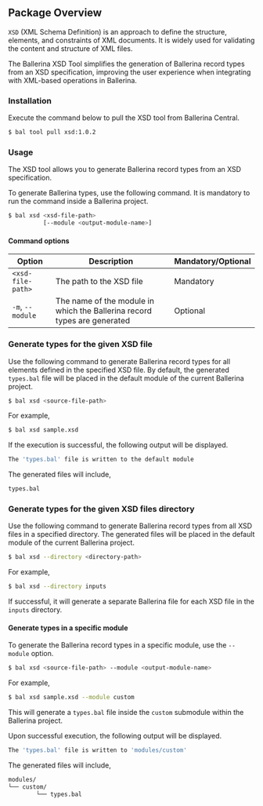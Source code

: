 ## Package Overview

`XSD` (XML Schema Definition) is an approach to define the structure, elements, and constraints of XML documents. It is widely used for validating the content and structure of XML files.

The Ballerina XSD Tool simplifies the generation of Ballerina record types from an XSD specification, improving the user experience when integrating with XML-based operations in Ballerina.

### Installation

Execute the command below to pull the XSD tool from Ballerina Central.

```bash
$ bal tool pull xsd:1.0.2
```

### Usage

The XSD tool allows you to generate Ballerina record types from an XSD specification.

To generate Ballerina types, use the following command. It is mandatory to run the command inside a Ballerina project.

```bash
$ bal xsd <xsd-file-path> 
          [--module <output-module-name>]
```

#### Command options  

| Option | Description | Mandatory/Optional |
|--------|-------------|--------------------|
| `<xsd-file-path>` | The path to the XSD file | Mandatory |
| `-m`, `--module`   | The name of the module in which the Ballerina record types are generated | Optional |

### Generate types for the given XSD file

Use the following command to generate Ballerina record types for all elements defined in the specified XSD file. By default, the generated `types.bal` file will be placed in the default module of the current Ballerina project.

```bash
$ bal xsd <source-file-path>
```

For example,

```bash
$ bal xsd sample.xsd
```

If the execution is successful, the following output will be displayed.

```bash
The 'types.bal' file is written to the default module
```

The generated files will include,

```bash
types.bal
```

### Generate types for the given XSD files directory

Use the following command to generate Ballerina record types from all XSD files in a specified directory. The generated files will be placed in the default module of the current Ballerina project.

```bash
$ bal xsd --directory <directory-path>
```

For example,

```bash
$ bal xsd --directory inputs
```

If successful, it will generate a separate Ballerina file for each XSD file in the `inputs` directory.

#### Generate types in a specific module

To generate the Ballerina record types in a specific module, use the `--module` option.

```bash
$ bal xsd <source-file-path> --module <output-module-name>
```

For example,

```bash
$ bal xsd sample.xsd --module custom
```

This will generate a `types.bal` file inside the `custom` submodule within the Ballerina project.

Upon successful execution, the following output will be displayed.

```bash
The 'types.bal' file is written to 'modules/custom'
```

The generated files will include,

```bash
modules/
└── custom/
        └── types.bal
```
